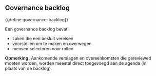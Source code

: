 ## Governance backlog

<summary>
{{define:governance-backlog}}
</summary>

Een governance backlog bevat:

- zaken die een besluit vereisen
- voorstellen om te maken en overwegen
- mensen selecteren voor rollen

**Opmerking:** Aankomende verslagen en overeenkomsten die gereviewed moeten worden, worden meestal direct toegevoegd aan de agenda (in plaats van de backlog).